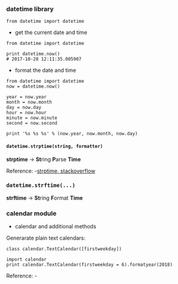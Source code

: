 ### datetime library
```
from datetime import datetime
```

- get the current date and time
```
from datetime import datetime

print datetime.now()
# 2017-10-28 12:11:35.005907
```

- format the date and time

```
from datetime import datetime
now = datetime.now()

year = now.year
month = now.month
day = now.day
hour = now.hour
minute = now.minute
second = now.second

print '%s %s %s' % (now.year, now.month, now.day)
```
#### ```datetime.strptime(string, formatter)```

**strptime** -> **St**ring **P**arse **Time**

Reference:
-[strptime, stackoverflow](https://stackoverflow.com/questions/44596077/datetime-strptime-in-python)

### ```datetime.strftime(...)```

**strftime** -> **St**ring **F**ormat **Time**

### calendar module
- calendar and additional methods

Generarate plain text calendars:
```
class calendar.TextCalendar([firstweekday])
```

```
import calendar
print calendar.TextCalendar(firstweekday = 6).formatyear(2018)
```
Reference:
-[](https://docs.python.org/2/library/calendar.html#calendar.setfirstweekday)
